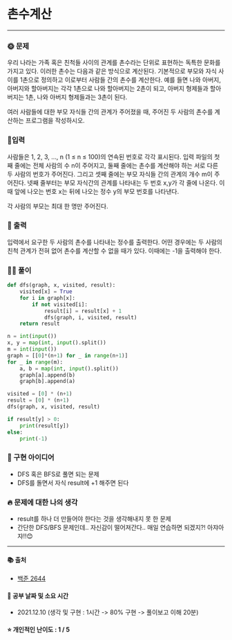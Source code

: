 # 촌수계산

-----
### 🌞 문제
우리 나라는 가족 혹은 친척들 사이의 관계를 촌수라는 단위로 표현하는 독특한 문화를 가지고 있다. 이러한 촌수는 다음과 같은 방식으로 계산된다. 기본적으로 부모와 자식 사이를 1촌으로 정의하고 이로부터 사람들 간의 촌수를 계산한다. 예를 들면 나와 아버지, 아버지와 할아버지는 각각 1촌으로 나와 할아버지는 2촌이 되고, 아버지 형제들과 할아버지는 1촌, 나와 아버지 형제들과는 3촌이 된다.

여러 사람들에 대한 부모 자식들 간의 관계가 주어졌을 때, 주어진 두 사람의 촌수를 계산하는 프로그램을 작성하시오.

### 📝입력
사람들은 1, 2, 3, …, n (1 ≤ n ≤ 100)의 연속된 번호로 각각 표시된다. 입력 파일의 첫째 줄에는 전체 사람의 수 n이 주어지고, 둘째 줄에는 촌수를 계산해야 하는 서로 다른 두 사람의 번호가 주어진다. 그리고 셋째 줄에는 부모 자식들 간의 관계의 개수 m이 주어진다. 넷째 줄부터는 부모 자식간의 관계를 나타내는 두 번호 x,y가 각 줄에 나온다. 이때 앞에 나오는 번호 x는 뒤에 나오는 정수 y의 부모 번호를 나타낸다.

각 사람의 부모는 최대 한 명만 주어진다.

### 👋 출력 
입력에서 요구한 두 사람의 촌수를 나타내는 정수를 출력한다. 어떤 경우에는 두 사람의 친척 관계가 전혀 없어 촌수를 계산할 수 없을 때가 있다. 이때에는 -1을 출력해야 한다.

### 👩‍💻 풀이
```python
def dfs(graph, x, visited, result):
    visited[x] = True
    for i in graph[x]:
        if not visited[i]:
            result[i] = result[x] + 1
            dfs(graph, i, visited, result)
    return result

n = int(input())
x, y = map(int, input().split())
m = int(input())
graph = [[0]*(n+1) for _ in range(n+1)]
for _ in range(m):
    a, b = map(int, input().split())
    graph[a].append(b)
    graph[b].append(a)

visited = [0] * (n+1)
result = [0] * (n+1)
dfs(graph, x, visited, result)

if result[y] > 0:
    print(result[y])
else:
    print(-1)
 ```

### 🔑 구현 아이디어
- DFS 혹은 BFS로 풀면 되는 문제
- DFS를 돌면서 자식 result에 +1 해주면 된다
  
### 🔥‍ 문제에 대한 나의 생각
- result를 하나 더 만들어야 한다는 것을 생각해내지 못 한 문제
- 간단한 DFS/BFS 문제인데.. 자신감이 떨어져간다.. 매일 연습하면 되겠지?! 아쟈아쟈!!😊

-------------
#### 📚 출처
- [백준 2644](https://www.acmicpc.net/problem/2644)
#### 📅 공부 날짜 및 소요 시간
- 2021.12.10 (생각 및 구현 : 1시간 -> 80% 구현 -> 풀이보고 이해 20분)  
#### ⭐ 개인적인 난이도 : 1 / 5